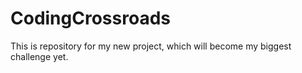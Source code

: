 # CodingCrossroads

This is repository for my new project, which will become my biggest challenge yet.
